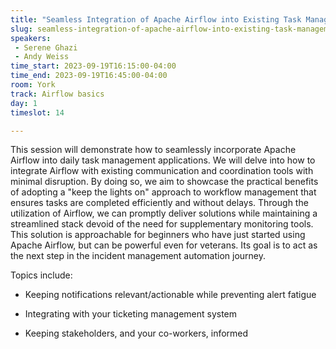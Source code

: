 ```yaml
---
title: "Seamless Integration of Apache Airflow into Existing Task Management Workflows"
slug: seamless-integration-of-apache-airflow-into-existing-task-management-workflows
speakers:
 - Serene Ghazi
 - Andy Weiss
time_start: 2023-09-19T16:15:00-04:00
time_end: 2023-09-19T16:45:00-04:00
room: York
track: Airflow basics
day: 1
timeslot: 14

---
```


This session will demonstrate how to seamlessly incorporate Apache Airflow into daily task management applications. We will delve into how to integrate Airflow with existing communication and coordination tools with minimal disruption. By doing so, we aim to showcase the practical benefits of adopting a "keep the lights on" approach to workflow management that ensures tasks are completed efficiently and without delays. Through the utilization of Airflow, we can promptly deliver solutions while maintaining a streamlined stack devoid of the need for supplementary monitoring tools. This solution is approachable for beginners who have just started using Apache Airflow, but can be powerful even for veterans. Its goal is to act as the next step in the incident management automation journey.
 
 
 
 Topics include:
 
 - Keeping notifications relevant/actionable while preventing alert fatigue
 
 - Integrating with your ticketing management system
 
 - Keeping stakeholders, and your co-workers, informed